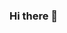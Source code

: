 ### Hi there 👋

<!--
**mahamamoor/mahamamoor** is a ✨ _special_ ✨ repository because its `README.md` (this file) appears on your GitHub profile.

Here are some ideas to get you started:

###🔭 I’m currently working on my capstone project where I'm creating an inventory app to track products.
###🌱 I’m currently continuing to learn React. 
- 👯 I’m looking to collaborate on ...
- 🤔 I’m looking for help with ...
- 💬 Ask me about ...
- 📫 How to reach me: ...
- 😄 Pronouns: ...
###- ⚡ Fun fact: I love sailing and being in the ocean. I ran the NYC Marathon and cycled from Boston to NYC. 
-->
